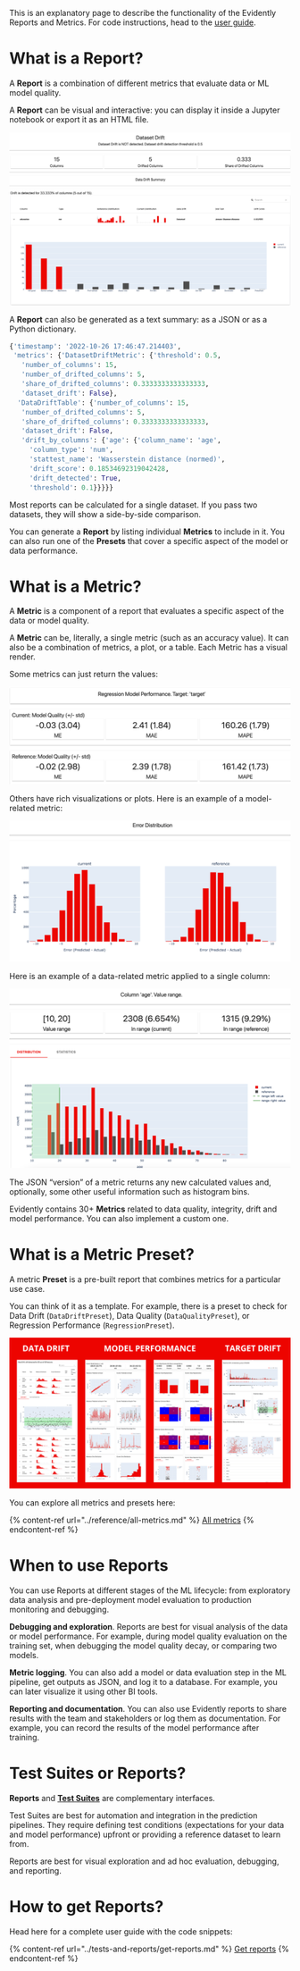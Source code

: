 This is an explanatory page to describe the functionality of the Evidently Reports and Metrics. For code instructions, head to the [user guide](../tests-and-reports/get-reports.md).

# What is a Report?

A **Report** is a combination of different metrics that evaluate data or ML model quality. 

A **Report** can be visual and interactive: you can display it inside a Jupyter notebook or export it as an HTML file.

![Data Drift report example](../.gitbook/assets/reports/report_example_data_drift-min.png)

A **Report** can also be generated as a text summary: as a JSON or as a Python dictionary. 

```python
{'timestamp': '2022-10-26 17:46:47.214403',
 'metrics': {'DatasetDriftMetric': {'threshold': 0.5,
   'number_of_columns': 15,
   'number_of_drifted_columns': 5,
   'share_of_drifted_columns': 0.3333333333333333,
   'dataset_drift': False},
  'DataDriftTable': {'number_of_columns': 15,
   'number_of_drifted_columns': 5,
   'share_of_drifted_columns': 0.3333333333333333,
   'dataset_drift': False,
   'drift_by_columns': {'age': {'column_name': 'age',
     'column_type': 'num',
     'stattest_name': 'Wasserstein distance (normed)',
     'drift_score': 0.18534692319042428,
     'drift_detected': True,
     'threshold': 0.1}}}}}
```
Most reports can be calculated for a single dataset. If you pass two datasets, they will show a side-by-side comparison.

You can generate a **Report** by listing individual **Metrics** to include in it. You can also run one of the **Presets** that cover a specific aspect of the model or data performance. 

# What is a Metric?

A **Metric** is a component of a report that evaluates a specific aspect of the data or model quality. 

A **Metric** can be, literally, a single metric (such as an accuracy value). It can also be a combination of metrics, a plot, or a table. Each Metric has a visual render.

Some metrics can just return the values:  

![RegressionQualityMetric](../.gitbook/assets/reports/metric_example_regression_quality-min.png)

Others have rich visualizations or plots. Here is an example of a model-related metric:

![RegressionErrorDistribution](../.gitbook/assets/reports/metric_example_error_distribution-min.png)

Here is an example of a data-related metric applied to a single column: 

![ColumnValueRangeMetric](../.gitbook/assets/reports/metric_example_value_range-min.png)

The JSON “version” of a metric returns any new calculated values and, optionally, some other useful information such as histogram bins. 

Evidently contains 30+ **Metrics** related to data quality, integrity, drift and model performance. You can also implement a custom one.

# What is a Metric Preset?

A metric **Preset** is a pre-built report that combines metrics for a particular use case.

You can think of it as a template. For example, there is a preset to check for Data Drift (`DataDriftPreset`), Data Quality (`DataQualityPreset`), or Regression Performance (`RegressionPreset`). 

![ColumnValueRangeMetric](../.gitbook/assets/reports/evidently_reports_min.png)

You can explore all metrics and presets here:

{% content-ref url="../reference/all-metrics.md" %}
[All metrics](all-metrics.md)
{% endcontent-ref %}

# When to use Reports

You can use Reports at different stages of the ML lifecycle: from exploratory data analysis and pre-deployment model evaluation to production monitoring and debugging.  

**Debugging and exploration**. Reports are best for visual analysis of the data or model performance. For example, during model quality evaluation on the training set, when debugging the model quality decay, or comparing two models.

**Metric logging**. You can also add a model or data evaluation step in the ML pipeline, get outputs as JSON, and log it to a database. For example, you can later visualize it using other BI tools.

**Reporting and documentation**. You can also use Evidently reports to share results with the team and stakeholders or log them as documentation. For example, you can record the results of the model performance after training.

# Test Suites or Reports?

**Reports** and **[Test Suites](../tests/overview.md)** are complementary interfaces. 

Test Suites are best for automation and integration in the prediction pipelines. They require defining test conditions (expectations for your data and model performance) upfront or providing a reference dataset to learn from.

Reports are best for visual exploration and ad hoc evaluation, debugging, and reporting. 

# How to get Reports?

Head here for a complete user guide with the code snippets:
 
{% content-ref url="../tests-and-reports/get-reports.md" %}
[Get reports](get-reports.md)
{% endcontent-ref %}
